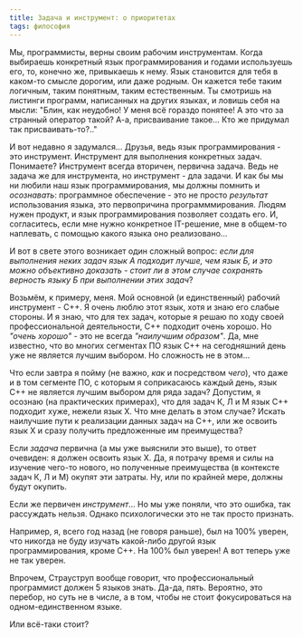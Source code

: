 ```yaml
---
title: Задача и инструмент: о приоритетах
tags: философия
---
```


Мы, программисты, верны своим рабочим инструментам. Когда выбираешь конкретный язык программирования и годами используешь его, то, конечно же, привыкаешь к нему. Язык становится для тебя в каком-то смысле дорогим, или даже родным. Он кажется тебе таким логичным, таким понятным, таким естественным. Ты смотришь на листинги программ, написанных на других языках, и ловишь себя на мысли: "Блин, как неудобно! У меня всё гораздо понятее! А это что за странный оператор такой? А-а, присваивание такое... Кто же придумал так присваивать-то?.."

И вот недавно я задумался... Друзья, ведь язык программирования - это инструмент. Инструмент для выполнения конкретных задач. Понимаете? Инструмент всегда вторичен, первична задача. Ведь не задача же для инструмента, но инструмент - дла задачи. И как бы мы ни любили наш язык программирования, мы должны помнить и *осознавать*: программное обеспечение - это не просто *результат* использования языка, это первопричина программмирования. Людям нужен продукт, и язык программирования позволяет создать его. И, согласитесь, если мне нужно конкретное IT-решение, мне в общем-то наплевать, с помощью какого языка оно реализовано...

И вот в свете этого возникает один сложный вопрос: *если для выполнения неких задач язык А подходит лучше, чем язык Б, и это можно объективно доказать - стоит ли в этом случае сохранять верность языку Б при выполнении этих задач*?

Возьмём, к примеру, меня. Мой основной (и единственный) рабочий инструмент - C++. Я очень люблю этот язык, хотя и знаю его слабые стороны. И я знаю, что для тех задач, которые я решаю по ходу своей профессиональной деятельности, C++ подходит очень хорошо. Но *"очень хорошо"* - это не всегда *"наилучшим образом"*. Да, мне известно, что во многих сегментах ПО язык C++ на сегодняшний день уже не является лучшим выбором. Но сложность не в этом...

Что если завтра я пойму (не важно, *как* и посредством *чего*), что даже и в том сегменте ПО, с которым я соприкасаюсь каждый день, язык C++ не является лучшим выбором для ряда задач? Допустим, я осознаю (на практических примерах), что для задач К, Л и М язык C++ подходит хуже, нежели язык X. Что мне делать в этом случае? Искать наилучшие пути к реализации данных задач на C++, или же освоить язык X и сразу получить предложенные им преимущества?

Если *задача* первична (а мы уже выяснили это выше), то ответ очевиден: я должен освоить язык X. Да, я потрачу время и силы на изучение чего-то нового, но полученные преимущества (в контексте задач К, Л и М) окупят эти затраты. Ну, или по крайней мере, должны будут окупить.

Если же первичен *инструмент*... Но мы уже поняли, что это ошибка, так рассуждать нельзя. Однако психологически это не так просто признать.

Например, я, всего год назад (не говоря раньше), был на 100% уверен, что никогда не буду изучать какой-либо другой язык программирования, кроме C++. На 100% был уверен! А вот теперь уже не так уверен.

Впрочем, Страуструп вообще говорит, что профессиональный программист должен 5 языков знать. Да-да, пять. Вероятно, это перебор, но суть не в числе, а в том, чтобы не стоит фокусироваться на одном-единственном языке.

Или всё-таки стоит?
